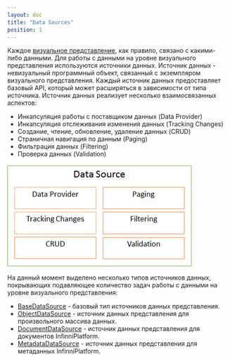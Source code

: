 ```yaml
---
layout: doc
title: "Data Sources"
position: 1
---
```


Каждое [визуальное представление](../KeyConcepts/View/), как правило, связано с какими-либо данными.
Для работы с данными на уровне визуального представления используются источники данных. Источник
данных - невизуальный программный объект, связанный с экземпляром визуального представления. Каждый
источник данных предоставляет базовый API, который может расширяться в зависимости от типа источника.
Источник данных реализует несколько взаимосвязанных аспектов:

* Инкапсуляция работы с поставщиком данных (Data Provider)
* Инкапсуляция отслеживания изменения данных (Tracking Changes)
* Создание, чтение, обновление, удаление данных (CRUD)
* Страничная навигация по данным (Paging)
* Фильтрация данных (Filtering)
* Проверка данных (Validation)

![](DataSourceAspects.png)

На данный момент выделено несколько типов источников данных, покрывающих подавляющее количество задач
работы с данными на уровне визуального представления:

* [BaseDataSource](BaseDataSource/) - базовый тип источников данных представления.
* [ObjectDataSource](ObjectDataSource/) - источник данных представления для произвольного массива данных.
* [DocumentDataSource](DocumentDataSource/) - источник данных представления для документов InfinniPlatform.
* [MetadataDataSource](MetadataDataSource/) - источник данных представления для метаданных InfinniPlatform.
